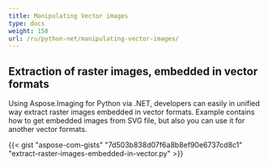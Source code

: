 ```yaml
---
title: Manipulating Vector images
type: docs
weight: 150
url: /ru/python-net/manipulating-vector-images/
---
```


## **Extraction of raster images, embedded in vector formats**
Using Aspose.Imaging for Python via .NET, developers can easily in unified way extract raster images embedded in vector formats. Example contains how to
get embedded images from SVG file, but also you can use it for another vector formats.

{{< gist "aspose-com-gists" "7d503b838d07f6a8b8ef90e6737cd8c1" "extract-raster-images-embedded-in-vector.py" >}}
